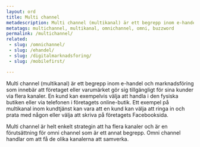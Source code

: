 ```yaml
---
layout: ord
title: Multi channel 
metadescription: Multi channel (multikanal) är ett begrepp inom e-handel och marknadsföring som innebär att företaget eller varumärket gör sig tillgängligt för sina kunder via flera kanaler.
metatags: multichannel, multikanal, omnichannel, omni, buzzword
permalink: /multichannel/
related:
 - slug: /omnichannel/
 - slug: /ehandel/
 - slug: /digitalmarknadsforing/
 - slug: /mobilefirst/

---
```

Multi channel (multikanal) är ett begrepp inom e-handel och marknadsföring som innebär att företaget eller varumärket gör sig tillgängligt för sina kunder via flera kanaler. En kund kan exempelvis välja att handla i den fysiska butiken eller via telefonen i företagets online-butik. Ett exempel på multikanal inom kundtjänst kan vara att en kund kan välja att ringa in och prata med någon eller välja att skriva på företagets Facebooksida.

Multi channel är helt enkelt strategin att ha flera kanaler och är en förutsättning för omni channel som är ett annat begrepp. Omni channel handlar om att få de olika kanalerna att samverka.

